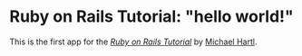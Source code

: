 # Ruby on Rails Tutorial: "hello world!"
This is the first app for the [*Ruby on Rails Tutorial*](http://www.railstutorial.org) by [Michael Hartl](http://www.michaelhartl.com).